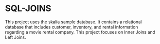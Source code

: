 # SQL-JOINS
This project uses the skalia sample database. It contains a relational database that includes customer, inventory, and rental information regarding a movie rental company. This project focuses on Inner Joins and Left Joins.

